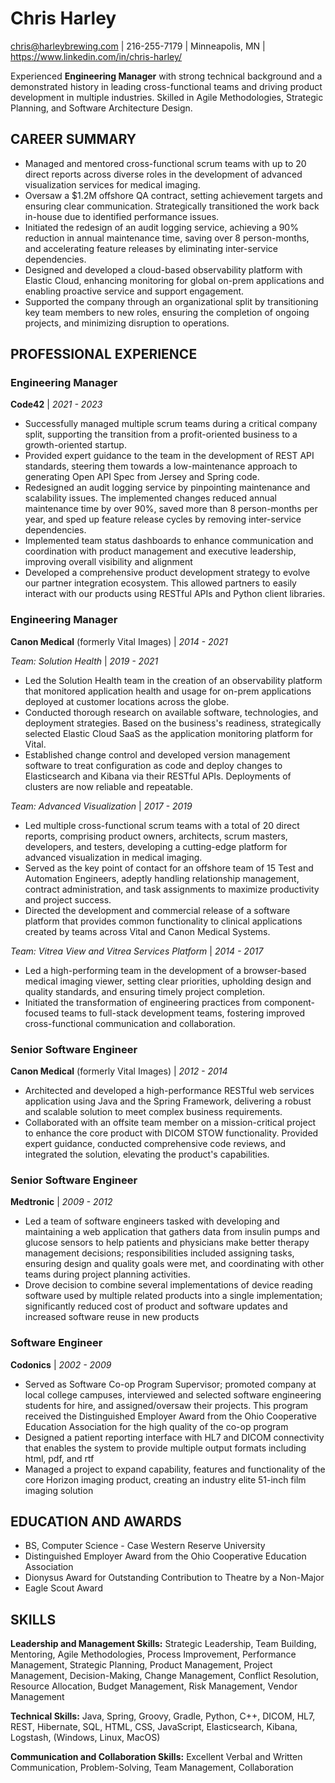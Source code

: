 # Chris Harley

chris@harleybrewing.com | 216-255-7179 | Minneapolis, MN | https://www.linkedin.com/in/chris-harley/

Experienced **Engineering Manager** with strong technical background and a demonstrated history in leading cross-functional teams and driving product development in multiple industries. Skilled in Agile Methodologies, Strategic Planning, and Software Architecture Design.

## CAREER SUMMARY
- Managed and mentored cross-functional scrum teams with up to 20 direct reports across diverse roles in the development of advanced visualization services for medical imaging.
- Oversaw a $1.2M offshore QA contract, setting achievement targets and ensuring clear communication. Strategically transitioned the work back in-house due to identified performance issues.
- Initiated the redesign of an audit logging service, achieving a 90% reduction in annual maintenance time, saving over 8 person-months, and accelerating feature releases by eliminating inter-service dependencies.
- Designed and developed a cloud-based observability platform with Elastic Cloud, enhancing monitoring for global on-prem applications and enabling proactive service and support engagement.
- Supported the company through an organizational split by transitioning key team members to new roles, ensuring the completion of ongoing projects, and minimizing disruption to operations.

## PROFESSIONAL EXPERIENCE

### Engineering Manager
**Code42** | *2021 - 2023*

- Successfully managed multiple scrum teams during a critical company split, supporting the transition from a profit-oriented business to a growth-oriented startup.
- Provided expert guidance to the team in the development of REST API standards, steering them towards a low-maintenance approach to generating Open API Spec from Jersey and Spring code.
- Redesigned an audit logging service by pinpointing maintenance and scalability issues. The implemented changes reduced annual maintenance time by over 90%, saved more than 8 person-months per year, and sped up feature release cycles by removing inter-service dependencies.
- Implemented team status dashboards to enhance communication and coordination with product management and executive leadership, improving overall visibility and alignment
- Developed a comprehensive product development strategy to evolve our partner integration ecosystem. This allowed partners to easily interact with our products using RESTful APIs and Python client libraries.


### Engineering Manager
**Canon Medical** (formerly Vital Images) | *2014 - 2021*

*Team: Solution Health* | *2019 - 2021*

- Led the Solution Health team in the creation of an observability platform that monitored application health and usage for on-prem applications deployed at customer locations across the globe.
- Conducted thorough research on available software, technologies, and deployment strategies. Based on the business's readiness, strategically selected Elastic Cloud SaaS as the application monitoring platform for Vital.
- Established change control and developed version management software to treat configuration as code and deploy changes to Elasticsearch and Kibana via their RESTful APIs. Deployments of clusters are now reliable and repeatable.

*Team: Advanced Visualization* | *2017 - 2019*

- Led multiple cross-functional scrum teams with a total of 20 direct reports, comprising product owners, architects, scrum masters, developers, and testers, developing a cutting-edge platform for advanced visualization in medical imaging.
- Served as the key point of contact for an offshore team of 15 Test and Automation Engineers, adeptly handling relationship management, contract administration, and task assignments to maximize productivity and project success.
- Directed the development and commercial release of a software platform that provides common functionality to clinical applications created by teams across Vital and Canon Medical Systems.
    
*Team: Vitrea View and Vitrea Services Platform* | *2014 - 2017*

- Led a high-performing team in the development of a browser-based medical imaging viewer, setting clear priorities, upholding design and quality standards, and ensuring timely project completion.
- Initiated the transformation of engineering practices from component-focused teams to full-stack development teams, fostering improved cross-functional communication and collaboration.


### Senior Software Engineer
**Canon Medical** (formerly Vital Images) | *2012 - 2014*

- Architected and developed a high-performance RESTful web services application using Java and the Spring Framework, delivering a robust and scalable solution to meet complex business requirements.
- Collaborated with an offsite team member on a mission-critical project to enhance the core product with DICOM STOW functionality. Provided expert guidance, conducted comprehensive code reviews, and integrated the solution, elevating the product's capabilities.


### Senior Software Engineer
**Medtronic** | *2009 - 2012*

- Led a team of software engineers tasked with developing and maintaining a web application that gathers data from insulin pumps and glucose sensors to help patients and physicians make better therapy management decisions; responsibilities included assigning tasks, ensuring design and quality goals were met, and coordinating with other teams during project planning activities.
- Drove decision to combine several implementations of device reading software used by multiple related products into a single implementation; significantly reduced cost of product and software updates and increased software reuse in new products


### Software Engineer
**Codonics** | *2002 - 2009*

- Served as Software Co-op Program Supervisor; promoted company at local college campuses, interviewed and selected software engineering students for hire, and assigned/oversaw their projects.  This program received the Distinguished Employer Award from the Ohio Cooperative Education Association for the high quality of the co-op program
- Designed a patient reporting interface with HL7 and DICOM connectivity that enables the system to provide multiple output formats including html, pdf, and rtf
- Managed a project to expand capability, features and functionality of the core Horizon imaging product, creating an industry elite 51-inch film imaging solution


## EDUCATION AND AWARDS

- BS, Computer Science - Case Western Reserve University
- Distinguished Employer Award from the Ohio Cooperative Education Association
- Dionysus Award for Outstanding Contribution to Theatre by a Non-Major
- Eagle Scout Award 


## SKILLS

**Leadership and Management Skills:** Strategic Leadership, Team Building, Mentoring, Agile Methodologies, Process Improvement, Performance Management, Strategic Planning, Product Management, Project Management, Decision-Making, Change Management, Conflict Resolution, Resource Allocation, Budget Management, Risk Management, Vendor Management

**Technical Skills:** Java, Spring, Groovy, Gradle, Python, C++, DICOM, HL7, REST, Hibernate, SQL, HTML, CSS, JavaScript, Elasticsearch, Kibana, Logstash, (Windows, Linux, MacOS)

**Communication and Collaboration Skills:** Excellent Verbal and Written Communication, Problem-Solving, Team Management, Collaboration

